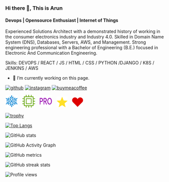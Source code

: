 ### Hi there 👋, This is Arun
#### Devops | Opensource Enthusiast  | Internet of Things

Experienced Solutions Architect with a demonstrated history of working in the consumer electronics industry and Industry 4.0. Skilled in Domain Name System (DNS), Databases, Servers, AWS, and Management. Strong engineering professional with a Bachelor of Engineering (B.E.) focused in Electronic And Communication Engineering. 

Skills: DEVOPS / REACT / JS / HTML / CSS / PYTHON /DJANGO / K8S / JENKINS / AWS

- 🔭 I’m currently working on this page. 


[<img src='https://cdn.jsdelivr.net/npm/simple-icons@3.0.1/icons/github.svg' alt='github' height='40'>](https://github.com/arun-skg)  [<img src='https://cdn.jsdelivr.net/npm/simple-icons@3.0.1/icons/instagram.svg' alt='instagram' height='40'>](https://www.instagram.com/arunskg/)  [<img src='https://cdn.jsdelivr.net/npm/simple-icons@3.0.1/icons/buymeacoffee.svg' alt='buymeacoffee' height='40'>](https://www.buymeacoffee.com/arunskg)  

<a href='https://archiveprogram.github.com/'><img src='https://raw.githubusercontent.com/acervenky/animated-github-badges/master/assets/acbadge.gif' width='40' height='40'></a> <a href='https://docs.github.com/en/developers'><img src='https://raw.githubusercontent.com/acervenky/animated-github-badges/master/assets/devbadge.gif' width='40' height='40'></a> <a href='https://github.com/pricing'><img src='https://raw.githubusercontent.com/acervenky/animated-github-badges/master/assets/pro.gif' width='40' height='40'></a> <a href='https://stars.github.com/'><img src='https://raw.githubusercontent.com/acervenky/animated-github-badges/master/assets/starbadge.gif' width='35' height='35'></a> <a href='https://docs.github.com/en/github/supporting-the-open-source-community-with-github-sponsors'><img src='https://raw.githubusercontent.com/acervenky/animated-github-badges/master/assets/sponsorbadge.gif' width='35' height='35'></a> 

[![trophy](https://github-profile-trophy.vercel.app/?username=arun-skg)](https://github.com/ryo-ma/github-profile-trophy)

[![Top Langs](https://github-readme-stats.vercel.app/api/top-langs/?username=arun-skg)](https://github.com/anuraghazra/github-readme-stats)

![GitHub stats](https://github-readme-stats.vercel.app/api?username=arun-skg&show_icons=true&count_private=true)  

![GitHub Activity Graph](https://activity-graph.herokuapp.com/graph?username=arun-skg)  

![GitHub metrics](https://metrics.lecoq.io/arun-skg)  

![GitHub streak stats](https://github-readme-streak-stats.herokuapp.com/?user=arun-skg)  

![Profile views](https://gpvc.arturio.dev/arun-skg)  
